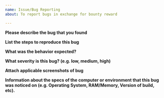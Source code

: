 ```yaml
---
name: Issue/Bug Reporting
about: To report bugs in exchange for bounty reward

---
```


**Please describe the bug that you found**

**List the steps to reproduce this bug**

**What was the behavior expected?**

**What severity is this bug? (e.g. low, medium, high)**

**Attach applicable screenshots of bug**

**Information about the specs of the computer or environment that this bug was noticed on (e.g. Operating System, RAM/Memory, Version of build, etc).**
